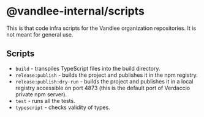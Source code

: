 # @vandlee-internal/scripts

This is that code infra scripts for the Vandlee organization repositories.
It is not meant for general use.

## Scripts

- `build` - transpiles TypeScript files into the build directory.
- `release:publish` - builds the project and publishes it in the npm registry.
- `release:publish:dry-run` - builds the project and publishes it in a local registry accessible on port 4873 (this is the default port of Verdaccio private npm server).
- `test` - runs all the tests.
- `typescript` - checks validity of types.
